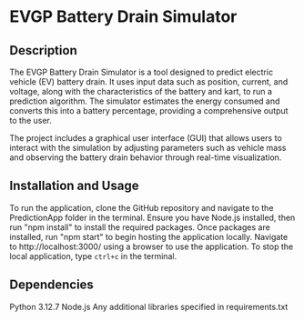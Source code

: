 # EVGP Battery Drain Simulator

## Description
The EVGP Battery Drain Simulator is a tool designed to predict electric vehicle (EV) battery drain. It uses input data such as position, current, and voltage, along with the characteristics of the battery and kart, to run a prediction algorithm. The simulator estimates the energy consumed and converts this into a battery percentage, providing a comprehensive output to the user.

The project includes a graphical user interface (GUI) that allows users to interact with the simulation by adjusting parameters such as vehicle mass and observing the battery drain behavior through real-time visualization.

## Installation and Usage
To run the application, clone the GitHub repository and navigate to the PredictionApp folder in the terminal. Ensure you have Node.js installed, then run "npm install" to install the required packages. Once packages are installed, run "npm start" to begin hosting the application locally. Navigate to http://localhost:3000/ using a browser to use the application. To stop the local application, type `ctrl+c` in the terminal.

## Dependencies
Python 3.12.7
Node.js
Any additional libraries specified in requirements.txt
